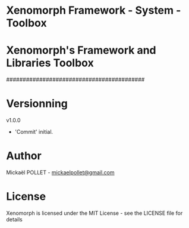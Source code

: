# Xenomorph Framework - System - Toolbox
# Xenomorph's Framework and Libraries Toolbox
##########################################

# Versionning

v1.0.0
- 'Commit' initial.

# Author
Mickaël POLLET - mickaelpollet@gmail.com

# License
Xenomorph is licensed under the MIT License - see the LICENSE file for details

